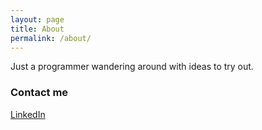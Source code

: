```yaml
---
layout: page
title: About
permalink: /about/
---
```


Just a programmer wandering around with ideas to try out.

### Contact me

[LinkedIn](https://bit.ly/aghassi)